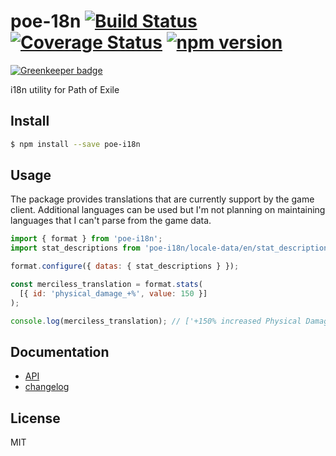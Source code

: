 # poe-18n [![Build Status](https://travis-ci.org/eps1lon/poe-i18n.svg?branch=master)](https://travis-ci.org/eps1lon/poe-i18n) [![Coverage Status](https://coveralls.io/repos/github/eps1lon/poe-i18n/badge.svg?branch=master)](https://coveralls.io/github/eps1lon/poe-i18n?branch=master) [![npm version](https://badge.fury.io/js/poe-i18n.svg)](https://badge.fury.io/js/poe-i18n)

[![Greenkeeper badge](https://badges.greenkeeper.io/eps1lon/poe-i18n.svg)](https://greenkeeper.io/)

i18n utility for Path of Exile

## Install
```bash
$ npm install --save poe-i18n
```

## Usage
The package provides translations that are currently support by the game
client. Additional languages can be used but I'm not planning on maintaining languages that I can't parse from the game data.

```javascript
import { format } from 'poe-i18n';
import stat_descriptions from 'poe-i18n/locale-data/en/stat_descriptions.json'

format.configure({ datas: { stat_descriptions } });

const merciless_translation = format.stats(
  [{ id: 'physical_damage_+%', value: 150 }]
);

console.log(merciless_translation); // ['+150% increased Physical Damage']
```

## Documentation
- [API](docs/api.md)
- [changelog](CHANGELOG.md)

## License
MIT